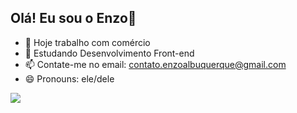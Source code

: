 ## Olá! Eu sou o Enzo👋

- 🔭 Hoje trabalho com comércio
- 🌱 Estudando Desenvolvimento Front-end 
- 📫 Contate-me no email: contato.enzoalbuquerque@gmail.com
- 😄 Pronouns: ele/dele

<picture>
<source 
  srcset="https://github-readme-stats.vercel.app/api?username=oenzoalbuquerque&show_icons=true&theme=radical"
  media="(prefers-color-scheme: dark)"
/>
<source
  srcset="https://github-readme-stats.vercel.app/api?username=oenzoalbuquerque&show_icons=true"
  media="(prefers-color-scheme: light), (prefers-color-scheme: no-preference)"
/>
<img src="https://github-readme-stats.vercel.app/api?username=oenzoalbuquerque&show_icons=true" />
</picture>

